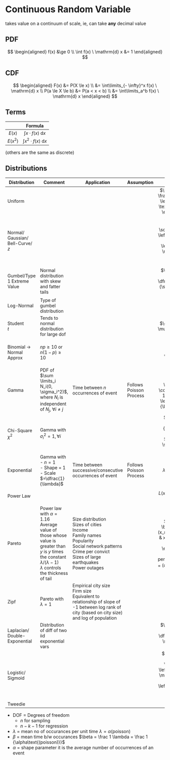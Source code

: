 # Continuous Random Variable

takes value on a continuum of scale, ie, can take **any** decimal value

## PDF

$$
\begin{aligned}
f(x) &\ge 0 \\
\int f(x) \ \mathrm{d} x &= 1
\end{aligned}
$$

## CDF

$$
\begin{aligned}
F(x) &= P(X \le x) \\
&= \int\limits_{- \infty}^x f(x) \ \mathrm{d} x \\
P(a \le X \le b) &= P(a < x < b) \\
&= \int\limits_a^b f(x) \ \mathrm{d} x
\end{aligned}
$$

## Terms

|          |            Formula            |
| :------: | :---------------------------: |
|  $E(x)$  |  $\int x \cdot f(x) \ \mathrm{d} x$  |
| $E(x^2)$ | $\int x^2 \cdot f(x) \ \mathrm{d} x$ |

(others are the same as discrete)



## Distributions

| Distribution                                     | Comment                                                                                                                                                                                 | Application                                                                                                                                                                                 | Assumption              |                                                                         $f(x)$                                                                         |                                                                                                            |                                  $\mu$                                   |          $\sigma^2(x)$           | Skewness | Kurtosis | Modality | Symmetry | Diagram                                                                                                                                |
| ------------------------------------------------ | --------------------------------------------------------------------------------------------------------------------------------------------------------------------------------------- | ------------------------------------------------------------------------------------------------------------------------------------------------------------------------------------------- | ----------------------- | :----------------------------------------------------------------------------------------------------------------------------------------------------: | ---------------------------------------------------------------------------------------------------------- | :----------------------------------------------------------------------: | :------------------------------: | :------: | :------: | :------: | :------: | -------------------------------------------------------------------------------------------------------------------------------------- |
| Uniform                                          |                                                                                                                                                                                         |                                                                                                                                                                                             |                         |                                   $\begin{cases} \frac 1 {B-A} & A \le x \le B \\ 0 & \text{elsewhere} \end{cases}$                                    |                                                                                                            |                             $\dfrac {B+A} 2$                             |     $\dfrac 1 {12} (B-A)^2$      |          |          |          |    ✅     |                                                                                                                                        |
| Normal/<br />Gaussian/<br />Bell-Curve/<br />$z$ |                                                                                                                                                                                         |                                                                                                                                                                                             |                         |                      $\dfrac {1}{\sigma \sqrt{2\pi}} \exp \left\{ \dfrac {-1}{2} \left(\dfrac{x-\mu}{\sigma} \right)^2 \right\}$                       | $\begin{aligned} P(x<k) &= P \left(z<\frac{k-\mu}{\text{SD}} \right) \\ P(x>k) &= P(x < -k) \end{aligned}$ |                                    0                                     |                1                 |    0     |    3     |    1     |    ✅     | ![Standard Normal Distribution with indicated probabilities.](./assets/img_standard_normal.svg)                                        |
| Gumbel/Type 1 Extreme Value                      | Normal distribution with skew and fatter tails                                                                                                                                          |                                                                                                                                                                                             |                         |                                          $\exp \Bigg[ - \exp \left( \dfrac{-(x-\mu)}{\sigma} \right ) \Bigg]$                                          |                                                                                                            | $\mu + \sigma \gamma_e$<br />$\gamma_e \approx 0.577$ (Euler’s constant) |   $\dfrac{\pi^2 \sigma^2}{6}$    |          |          |          |          | ![gumbel_distribution](./assets/gumbel_distribution.png)                                                                               |
| Log-Normal                                       | Type of gumbel distribution                                                                                                                                                             |                                                                                                                                                                                             |                         |                                                                                                                                                        |                                                                                                            |                                                                          |                                  |          |          |          |          |                                                                                                                                        |
| Student<br />$t$                                 | Tends to normal distribution for large dof                                                                                                                                              |                                                                                                                                                                                             |                         |                                                            $\dfrac{\bar x-\mu}{s/\sqrt{n}}$                                                            |                                                                                                            |                                    0                                     |                >1                |          |          |          |    ✅     |                                                                                                                                        |
| Binomial $\to$ Normal Approx                     | $np \ge 10$ or $n(1-p) \ge 10$                                                                                                                                                          |                                                                                                                                                                                             |                         |                                                                  Normal distribution                                                                   | $\begin{aligned} x' &= x \pm 0.5 \\ z &= \frac{x' - \mu}{\text{SD}} \end{aligned}$                         |                                   $np$                                   |            $np(1-p)$             |          |          |          |          |                                                                                                                                        |
| Gamma                                            | PDF of $\sum \limits_i N_i(0, \sigma_i^2)$, where $N_i$ is independent of $N_j, \ \forall i \ne j$                                                                                      | Time between $n$ occurrences of event                                                                                                                                                       | Follows Poisson Process |                            $\dfrac{1}{B^\alpha \lceil\alpha} \cdot x^{\alpha-1} \cdot \exp \left(\dfrac{-x}{\beta} \right)$                            |                                                                                                            |                              $\alpha \beta$                              |         $\alpha \beta^2$         |          |          |          |          |                                                                                                                                        |
| Chi-Square<br />$\chi^2$                         | Gamma with $\sigma_i^2=1, \forall i$                                                                                                                                                    |                                                                                                                                                                                             |                         |                                        $\dfrac{(n-k)s^2}{\sigma^2}$<br /><br />$\lambda = \sum_{i=1}^n \mu_i^2$                                        |                                                                                                            |                             $(n-k)+\lambda$                              |      $2[(n-k) + 2 \lambda]$      |          |          |          |          |                                                                                                                                        |
| Exponential                                      | Gamma with<br>- $n=1$<br>- Shape = 1<br>- Scale $=\dfrac{1}{\lambda}$                                                                                                                   | Time between successive/consecutive occurrences of event                                                                                                                                    | Follows Poisson Process |                                                            $\lambda \cdot \exp(-\lambda x)$                                                            |                                                                                                            |                       $\dfrac 1 \lambda  = \beta$                        | $\dfrac 1 {\lambda^2} = \beta^2$ |          |          |          |          |                                                                                                                                        |
| Power Law                                        |                                                                                                                                                                                         |                                                                                                                                                                                             |                         |                                                        $L(x) \cdot x^{-(\alpha-1)}; x > x_\min$                                                        |                                                                                                            |                                                                          |                                  |          |          |          |          | ![image-20240209204700754](./assets/image-20240209204700754.png)                                                                       |
| Pareto                                           | Power law with $\alpha =1.16$<br />Average value of those whose value is greater than $y$ is $y$ times the constant $\lambda/(\lambda-1)$<br />$\lambda$ controls the thickness of tail | Size distribution<br />Sizes of cities<br />Income<br />Family names<br />Popularity<br />Social network patterns<br />Crime per convict<br />Sizes of large earthquakes<br />Power outages |                         | $P(X > x) = \begin{cases} (x_m/x)^\lambda, & x \ge x_m \\ 1, & x < x_m \end{cases}$<br />Top $q$th percentiles share = $(q/100)^{(\lambda-1)/\lambda}$ | $1 - F(x) = \bar F(x) = P(X>x)$                                                                            |                                                                          |                                  |          |          |          |          |                                                                                                                                        |
| Zipf                                             | Pareto with $\lambda=1$                                                                                                                                                                 | Empirical city size<br />Firm size<br />Equivalent to relationship of slope of -1 between log rank of city (based on city size) and log of population                                       |                         |                                                                                                                                                        |                                                                                                            |                                                                          |                                  |          |          |          |          |                                                                                                                                        |
| Laplacian/<br />Double-Exponential               | Distribution of diff of two iid exponential vars                                                                                                                                        |                                                                                                                                                                                             |                         |                                           $\dfrac{1}{2b} \exp \left( \dfrac{- \vert x-\mu \vert}{b} \right)$                                           |                                                                                                            |                                                                          |                                  |          |          |          |          | ![Normal and Laplace Distributions in Differential Privacy](./assets/normal_laplace.svg)                                               |
| Logistic/<br />Sigmoid                           |                                                                                                                                                                                         |                                                                                                                                                                                             |                         |                    $\dfrac{1}{b} \times \dfrac{\exp \left(\dfrac{-(x-\mu)}{b} \right)}{1+\exp \left(\dfrac{- (x-\mu )}{b} \right)}$                    | $F(x) = \dfrac{1}{1+\exp \left(\dfrac{-(x-\mu)}{b} \right)}$                                               |                                   $0$                                    |     $b\dfrac{\pi}{\sqrt{3}}$     |          | $3+1.2$  |          |          | ![image-20240619151119900](./assets/image-20240619151119900.png)<br />![image-20240619151220309](./assets/image-20240619151220309.png) |
| Tweedie                                          |                                                                                                                                                                                         |                                                                                                                                                                                             |                         |                                                                                                                                                        |                                                                                                            |                                                                          |                                  |          |          |          |          |                                                                                                                                        |

- DOF = Degrees of freedom
  - $n$ for sampling
  - $n-k-1$ for regression
- $\lambda$ = mean no of occurances per unit time
  $\lambda = \alpha\text{(poisson)}$
- $\beta$ = mean time b/w occurances
  $\beta = \frac 1 \lambda = \frac 1 {\alpha\text{(poisson)}}$
- $\alpha$ = shape parameter
  it is the average number of occurrences of an event


